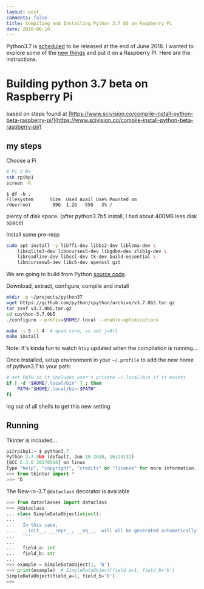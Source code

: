 ```yaml
---
layout: post
comments: false
title: Compiling and Installing Python 3.7 b5 on Raspberry Pi
date: 2018-06-10
---
```


Python3.7 is [scheduled](https://www.python.org/dev/peps/pep-0537/#id6) to be released at the end of June 2018. I wanted to explore some of the [new things](https://docs.python.org/3.7/whatsnew/3.7.html) and put it on a Raspberry PI. Here are the instructions.

# Building python 3.7 beta on Raspberry Pi

based on steps found at [https://www.scivision.co/compile-install-python-beta-raspberry-pi/](https://www.scivision.co/compile-install-python-beta-raspberry-pi/)

## my steps

Choose a Pi
```bash
# Pi 3 B+
ssh rpihp1
screen -R
```

```shell
$ df -h .
Filesystem      Size  Used Avail Use% Mounted on
/dev/root        59G  1.2G   55G   3% /
```
plenty of disk space. (after python3.7b5 install, I had about 400MB less disk space)

Install some pre-reqs
```bash
sudo apt install -y libffi-dev libbz2-dev liblzma-dev \
    libsqlite3-dev libncurses5-dev libgdbm-dev zlib1g-dev \
    libreadline-dev libssl-dev tk-dev build-essential \
    libncursesw5-dev libc6-dev openssl git
```

We are going to build from Python [source code](https://github.com/python/cpython/releases).

Download, extract, configure, compile and install
```bash
mkdir -p ~/projects/python37
wget https://github.com/python/cpython/archive/v3.7.0b5.tar.gz
tar zxvf v3.7.0b5.tar.gz
cd cpython-3.7.0b5
./configure --prefix=$HOME/.local --enable-optimizations

make -j 5 -l 4  # quad core, so set j=4+1
make install
```
Note: It's kinda fun to watch `htop` updated when the compilation is running...

Once installed, setup environment in your `~/.profile` to add the new home of python3.7 to your path:
```bash
# set PATH so it includes user's private ~/.local/bin if it exists
if [ -d "$HOME/.local/bin" ] ; then
	PATH="$HOME/.local/bin:$PATH"
fi
```

log out of all shells to get this new setting

## Running

Tkinter is included...
```python
pi@rpihp1:~ $ python3.7
Python 3.7.0b5 (default, Jun 10 2018, 16:24:31)
[GCC 6.3.0 20170516] on linux
Type "help", "copyright", "credits" or "license" for more information.
>>> from tkinter import *
>>> ^D
```

The New-in-3.7 `@dataclass` decorator is available
```python
>>> from dataclasses import dataclass
>>> @dataclass
... class SimpleDataObject(object):
...   '''
...   In this case,
...   __init__, __repr__, __eq__,  will all be generated automatically.
...   '''
...
...   field_a: int
...   field_b: str
...
>>> example = SimpleDataObject(1, 'b')
>>> print(example)  # SimpleDataObject(field_a=1, field_b='b')
SimpleDataObject(field_a=1, field_b='b')
>>>
```
